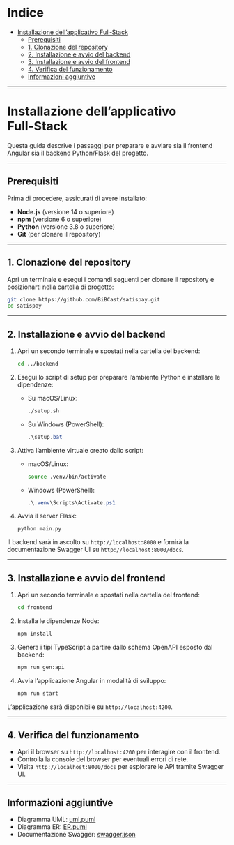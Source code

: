# Indice

- [Installazione dell’applicativo Full‑Stack](#installazione-dellapplicativo-full‑stack)
  - [Prerequisiti](#prerequisiti)
  - [1. Clonazione del repository](#1-clonazione-del-repository)
  - [2. Installazione e avvio del backend](#2-installazione-e-avvio-del-backend)
  - [3. Installazione e avvio del frontend](#3-installazione-e-avvio-del-frontend)
  - [4. Verifica del funzionamento](#4-verifica-del-funzionamento)
  - [Informazioni aggiuntive](#informazioni-aggiuntive)

---

# Installazione dell’applicativo Full‑Stack

Questa guida descrive i passaggi per preparare e avviare sia il frontend Angular sia il backend Python/Flask del progetto.

---

## Prerequisiti

Prima di procedere, assicurati di avere installato:

- **Node.js** (versione 14 o superiore)
- **npm** (versione 6 o superiore)
- **Python** (versione 3.8 o superiore)
- **Git** (per clonare il repository)

---

## 1. Clonazione del repository

Apri un terminale e esegui i comandi seguenti per clonare il repository e posizionarti nella cartella di progetto:

```bash
git clone https://github.com/BiBCast/satispay.git
cd satispay
```

---

## 2. Installazione e avvio del backend

1. Apri un secondo terminale e spostati nella cartella del backend:

   ```bash
   cd ../backend
   ```

2. Esegui lo script di setup per preparare l’ambiente Python e installare le dipendenze:

   - Su macOS/Linux:

     ```bash
     ./setup.sh
     ```

   - Su Windows (PowerShell):

     ```powershell
     .\setup.bat
     ```

3. Attiva l’ambiente virtuale creato dallo script:

   - macOS/Linux:

     ```bash
     source .venv/bin/activate
     ```

   - Windows (PowerShell):

     ```powershell
     .\.venv\Scripts\Activate.ps1
     ```

4. Avvia il server Flask:

   ```bash
   python main.py
   ```

Il backend sarà in ascolto su `http://localhost:8000` e fornirà la documentazione Swagger UI su `http://localhost:8000/docs`.

---
## 3. Installazione e avvio del frontend

1. Apri un secondo terminale e spostati nella cartella del frontend:

   ```bash
   cd frontend
   ```

3. Installa le dipendenze Node:

   ```bash
   npm install
   ```

4. Genera i tipi TypeScript a partire dallo schema OpenAPI esposto dal backend:

   ```bash
   npm run gen:api
   ```

5. Avvia l’applicazione Angular in modalità di sviluppo:

   ```bash
   npm run start
   ```

L’applicazione sarà disponibile su `http://localhost:4200`.

---

## 4. Verifica del funzionamento

- Apri il browser su `http://localhost:4200` per interagire con il frontend.
- Controlla la console del browser per eventuali errori di rete.
- Visita `http://localhost:8000/docs` per esplorare le API tramite Swagger UI.

---

## Informazioni aggiuntive

- Diagramma UML: [uml.puml](https://github.com/BiBCast/satispay/blob/main/uml.puml)
- Diagramma ER: [ER.puml](https://github.com/BiBCast/satispay/blob/main/ER.puml)
- Documentazione Swagger: [swagger.json](https://github.com/BiBCast/satispay/blob/main/swagger.json)

